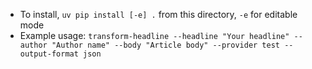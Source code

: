 - To install, `uv pip install [-e] .` from this directory, `-e` for editable mode
- Example usage: `transform-headline --headline "Your headline" --author "Author name" --body "Article body" --provider test --output-format json`